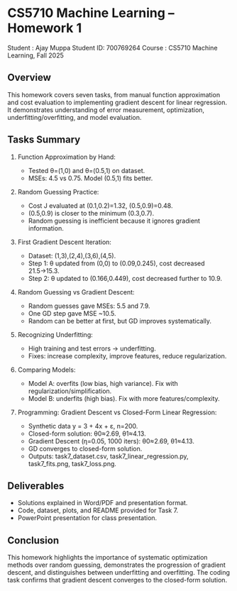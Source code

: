 CS5710 Machine Learning – Homework 1
====================================

Student   : Ajay Muppa
Student ID: 700769264
Course    : CS5710 Machine Learning, Fall 2025

Overview
--------
This homework covers seven tasks, from manual function approximation and cost evaluation
to implementing gradient descent for linear regression. It demonstrates understanding of
error measurement, optimization, underfitting/overfitting, and model evaluation.

Tasks Summary
-------------
1. Function Approximation by Hand:
   - Tested θ=(1,0) and θ=(0.5,1) on dataset.
   - MSEs: 4.5 vs 0.75. Model (0.5,1) fits better.

2. Random Guessing Practice:
   - Cost J evaluated at (0.1,0.2)=1.32, (0.5,0.9)=0.48.
   - (0.5,0.9) is closer to the minimum (0.3,0.7).
   - Random guessing is inefficient because it ignores gradient information.

3. First Gradient Descent Iteration:
   - Dataset: (1,3),(2,4),(3,6),(4,5).
   - Step 1: θ updated from (0,0) to (0.09,0.245), cost decreased 21.5→15.3.
   - Step 2: θ updated to (0.166,0.449), cost decreased further to 10.9.

4. Random Guessing vs Gradient Descent:
   - Random guesses gave MSEs: 5.5 and 7.9.
   - One GD step gave MSE ~10.5.
   - Random can be better at first, but GD improves systematically.

5. Recognizing Underfitting:
   - High training and test errors → underfitting.
   - Fixes: increase complexity, improve features, reduce regularization.

6. Comparing Models:
   - Model A: overfits (low bias, high variance). Fix with regularization/simplification.
   - Model B: underfits (high bias). Fix with more features/complexity.

7. Programming: Gradient Descent vs Closed-Form Linear Regression:
   - Synthetic data y = 3 + 4x + ε, n=200.
   - Closed-form solution: θ0≈2.69, θ1≈4.13.
   - Gradient Descent (η=0.05, 1000 iters): θ0≈2.69, θ1≈4.13.
   - GD converges to closed-form solution.
   - Outputs: task7_dataset.csv, task7_linear_regression.py, task7_fits.png, task7_loss.png.

Deliverables
------------
- Solutions explained in Word/PDF and presentation format.
- Code, dataset, plots, and README provided for Task 7.
- PowerPoint presentation for class presentation.

Conclusion
----------
This homework highlights the importance of systematic optimization methods over random guessing,
demonstrates the progression of gradient descent, and distinguishes between underfitting and overfitting.
The coding task confirms that gradient descent converges to the closed-form solution.
